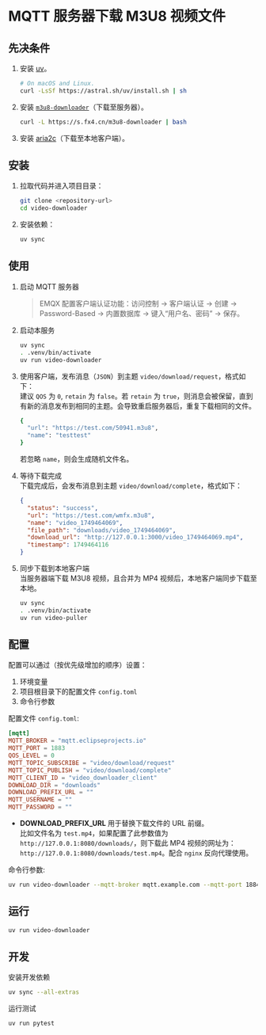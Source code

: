 # MQTT 服务器下载 M3U8 视频文件

## 先决条件
1. 安装 [uv](https://github.com/astral-sh/uv)。 
    ```bash
    # On macOS and Linux.
    curl -LsSf https://astral.sh/uv/install.sh | sh
    ```
2. 安装 [`m3u8-downloader`](https://github.com/forkdo/m3u8-downloader)（下载至服务器）。
    ```bash
    curl -L https://s.fx4.cn/m3u8-downloader | bash
    ```
3. 安装 [aria2c](https://github.com/aria2/aria2)（下载至本地客户端）。

## 安装

1. 拉取代码并进入项目目录：
   ```bash
   git clone <repository-url>
   cd video-downloader
   ```
2. 安装依赖：
   ```bash
   uv sync
   ```
   
## 使用
1. 启动 MQTT 服务器
    > EMQX 配置客户端认证功能：访问控制 -> 客户端认证 -> 创建 -> Password-Based -> 内置数据库 -> 键入“用户名、密码” -> 保存。
2. 启动本服务
    ```bash
    uv sync
    . .venv/bin/activate
    uv run video-downloader
    ```
3. 使用客户端，发布消息（`JSON`）到主题 `video/download/request`，格式如下：   
建议 `QOS` 为 `0`, `retain` 为 `false`。若 `retain` 为 `true`，则消息会被保留，直到有新的消息发布到相同的主题。会导致重启服务器后，重复下载相同的文件。
    ```bash
    {
      "url": "https://test.com/50941.m3u8",
      "name": "testtest"
    }
    ```
    若忽略 `name`，则会生成随机文件名。

4. 等待下载完成   
下载完成后，会发布消息到主题 `video/download/complete`，格式如下：
    ```json
    {
      "status": "success",
      "url": "https://test.com/wmfx.m3u8",
      "name": "video_1749464069",
      "file_path": "downloads/video_1749464069",
      "download_url": "http://127.0.0.1:3000/video_1749464069.mp4",
      "timestamp": 1749464116
    }
    ```

5. 同步下载到本地客户端   
  当服务器端下载 M3U8 视频，且合并为 MP4 视频后，本地客户端同步下载至本地。
    ```bash
    uv sync
    . .venv/bin/activate
    uv run video-puller    
    ```

## 配置

配置可以通过（按优先级增加的顺序）设置：
1. 环境变量
2. 项目根目录下的配置文件 `config.toml` 
3. 命令行参数

配置文件 `config.toml`:
```toml
[mqtt]
MQTT_BROKER = "mqtt.eclipseprojects.io"
MQTT_PORT = 1883
QOS_LEVEL = 0
MQTT_TOPIC_SUBSCRIBE = "video/download/request"
MQTT_TOPIC_PUBLISH = "video/download/complete"
MQTT_CLIENT_ID = "video_downloader_client"
DOWNLOAD_DIR = "downloads"
DOWNLOAD_PREFIX_URL = ""
MQTT_USERNAME = ""
MQTT_PASSWORD = ""
```

- **DOWNLOAD_PREFIX_URL** 用于替换下载文件的 URL 前缀。   
比如文件名为 `test.mp4`，如果配置了此参数值为 `http://127.0.0.1:8080/downloads/`，则下载此 MP4 视频的网址为：`http://127.0.0.1:8080/downloads/test.mp4`。配合 `nginx` 反向代理使用。

命令行参数:
```bash
uv run video-downloader --mqtt-broker mqtt.example.com --mqtt-port 1884
```

## 运行

```bash
uv run video-downloader
```

## 开发

安装开发依赖
```bash
uv sync --all-extras
```

运行测试
```bash
uv run pytest
```
